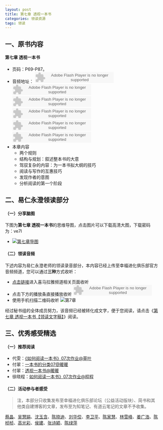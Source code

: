 ```yaml
---
layout: post
title: 第七章 透视一本书
categories: 领读资源
tags: 领读
---
```


## 一、原书内容

#### 第七章 透视一本书

- 页码：P69-P87。
- 音频地址：
    <object type="application/x-shockwave-flash" id="ximalaya_player" data="http://www.ximalaya.com/swf/sound/orange.swf?id=12409385" width="260" height="36"></object><object type="application/x-shockwave-flash" id="ximalaya_player" data="http://www.ximalaya.com/swf/sound/orange.swf?id=12409386" width="260" height="36"></object><object type="application/x-shockwave-flash" id="ximalaya_player" data="http://www.ximalaya.com/swf/sound/orange.swf?id=12409387" width="260" height="36"></object><object type="application/x-shockwave-flash" id="ximalaya_player" data="http://www.ximalaya.com/swf/sound/orange.swf?id=12409388" width="260" height="36"></object></object><object type="application/x-shockwave-flash" id="ximalaya_player" data="http://www.ximalaya.com/swf/sound/orange.swf?id=12409389" width="260" height="36"></object><object type="application/x-shockwave-flash" id="ximalaya_player" data="http://www.ximalaya.com/swf/sound/orange.swf?id=12409390" width="260" height="36"></object>
- 本章内容
	- 两个规则
	- 结构与规划：叙述整本书的大意
	- 驾驭复杂的内容：为一本书拟大纲的技巧
	- 阅读与写作的互惠技巧
	- 发现作者的意图
	- 分析阅读的第一个阶段

## 二、易仁永澄领读部分

#### （一）分享脑图

下图为**第七章 透视一本书**的思维导图，点击图片可以下载高清大图，下载密码为：ve7l

- [![第七章导图](http://77fm42.com1.z0.glb.clouddn.com/htrab-nt-s07small.jpeg)](http://pan.baidu.com/s/1mh0g5Dm)

#### （二）领读音频

下述内容为易仁永澄老师的领读录音部分，本内容已经上传至幸福进化俱乐部官方音频频道，您可以通过**三种**方式收听：

- [点击链接](http://www.ximalaya.com/12605301/sound/12421177)进入喜马拉雅频道相关页面收听
- 点击下方的播放条直接播放收听
	<object type="application/x-shockwave-flash" id="ximalaya_player" data="http://www.ximalaya.com/swf/sound/orange.swf?id=12663496" width="260" height="36"></object>
- 使用手机扫描二维码收听
![第7章](http://77fm42.com1.z0.glb.clouddn.com/htrab-qr-s07.png)

经过秘书组的全体成员努力，该音频已经被转化成文字，便于您阅读，请点击《[第七章 透视一本书【领读文字稿】](http://htrab.com/sesson07-text/)》阅读。

## 三、优秀感受精选

#### （一）推荐阅读

- 代雯：[《如何阅读一本书》07次作业@草叶](http://www.jianshu.com/p/675d3994511e)
- 付翠：[一本书的分类07@暖暖](http://www.jianshu.com/p/3ba78031e1e6)
- 付翠：[透视一本书@暖暖](http://www.jianshu.com/p/f5a63037f764)
- 徐晓程：[如何阅读一本书》07次作业@程程](http://www.jianshu.com/p/4b4985c8a1d9)

#### （二）活动参与者感受

> 注，本部分只收集发布至幸福进化俱乐部论坛（公益活动版块）、简书和其他类自建博客的文章，发布至为知笔记、有道云笔记的文章不予收集。

[蔡晶](http://www.jianshu.com/p/953dab811617)、[吴慧娟](http://www.jianshu.com/p/c24ab091d4c4)、[沈玉含](http://www.jianshu.com/p/f95dc68d6b2b)、[陈晓迪](http://www.jianshu.com/p/81cb0b53ed67)、[刘华佼](http://mp.weixin.qq.com/s?__biz=MzAxNjUzNzY1Mw==&mid=402205052&idx=1&sn=40bef3752498bd4c51cd7795db798eeb&scene=0#wechat_redirect)、[李卫平](http://blog.sina.com.cn/s/blog_a63bd2e10102vy9g.html)、[陈家慧](http://www.jianshu.com/p/27fdf50c83bc)、[林雪峰](http://www.jianshu.com/p/6b25b36c12fe)、[姜广浩](http://www.jianshu.com/p/637157e079a9)、[陈桢桢](http://www.jianshu.com/p/7e030284f11d)、[高光彩](http://www.jianshu.com/p/3c1878934eec)、[侯建](http://www.jianshu.com/p/5435e2fa1703)、[张诗颖](http://www.jianshu.com/p/aa32bf27fc71)、[陈绿萍](http://www.jianshu.com/p/4c9360908f39)
